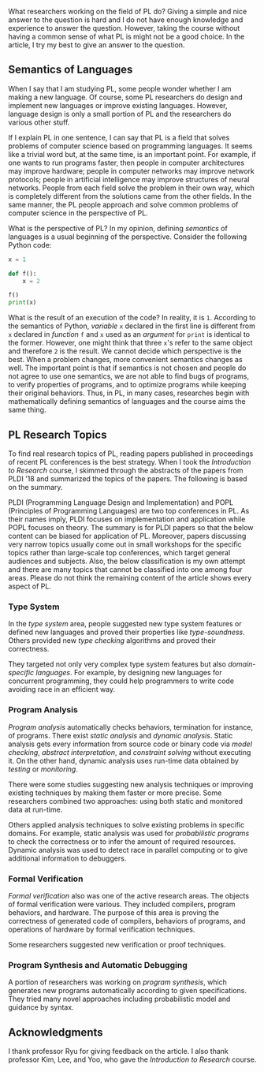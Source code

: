 What researchers working on the field of PL do? Giving a simple and nice answer to the question is hard and I do not have enough knowledge and experience to answer the question. However, taking the course without having a common sense of what PL is might not be a good choice. In the article, I try my best to give an answer to the question.

## Semantics of Languages

When I say that I am studying PL, some people wonder whether I am making a new language. Of course, some PL researchers do design and implement new languages or improve existing languages. However, language design is only a small portion of PL and the researchers do various other stuff.

If I explain PL in one sentence, I can say that PL is a field that solves problems of computer science based on programming languages. It seems like a trivial word but, at the same time, is an important point. For example, if one wants to run programs faster, then people in computer architectures may improve hardware; people in computer networks may improve network protocols; people in artificial intelligence may improve structures of neural networks. People from each field solve the problem in their own way, which is completely different from the solutions came from the other fields. In the same manner, the PL people approach and solve common problems of computer science in the perspective of PL.

What is the perspective of PL? In my opinion, defining *semantics* of languages is a usual beginning of the perspective. Consider the following Python code:

```python
x = 1

def f():
    x = 2

f()
print(x)
```

What is the result of an execution of the code? In reality, it is `1`. According to the semantics of Python, *variable* `x` declared in the first line is different from `x` declared in *function* `f` and `x` used as an *argument* for `print` is identical to the former. However, one might think that three `x`'s refer to the same object and therefore `2` is the result. We cannot decide which perspective is the best. When a problem changes, more convenient semantics changes as well. The important point is that if semantics is not chosen and people do not agree to use one semantics, we are not able to find bugs of programs, to verify properties of programs, and to optimize programs while keeping their original behaviors. Thus, in PL, in many cases, researches begin with mathematically defining semantics of languages and the course aims the same thing.

## PL Research Topics

To find real research topics of PL, reading papers published in proceedings of recent PL conferences is the best strategy. When I took the *Introduction to Research* course, I skimmed through the abstracts of the papers from PLDI '18 and summarized the topics of the papers. The following is based on the summary.

PLDI (Programming Language Design and Implementation) and POPL (Principles of Programming Languages) are two top conferences in PL. As their names imply, PLDI focuses on implementation and application while POPL focuses on theory. The summary is for PLDI papers so that the below content can be biased for application of PL. Moreover, papers discussing very narrow topics usually come out in small workshops for the specific topics rather than large-scale top conferences, which target general audiences and subjects. Also, the below classification is my own attempt and there are many topics that cannot be classified into one among four areas. Please do not think the remaining content of the article shows every aspect of PL.

### Type System

In the *type system* area, people suggested new type system features or defined new languages and proved their properties like *type-soundness*. Others provided new *type checking* algorithms and proved their correctness.

They targeted not only very complex type system features but also *domain-specific languages*. For example, by designing new languages for concurrent programming, they could help programmers to write code avoiding race in an efficient way.

### Program Analysis

*Program analysis* automatically checks behaviors, termination for instance, of programs. There exist *static analysis* and *dynamic analysis*. Static analysis gets every information from source code or binary code via *model checking*, *abstract interpretation*, and *constraint solving* without executing it. On the other hand, dynamic analysis uses run-time data obtained by *testing* or *monitoring*.

There were some studies suggesting new analysis techniques or improving existing techniques by making them faster or more precise. Some researchers combined two approaches: using both static and monitored data at run-time.

Others applied analysis techniques to solve existing problems in specific domains. For example, static analysis was used for *probabilistic programs* to check the correctness or to infer the amount of required resources. Dynamic analysis was used to detect race in parallel computing or to give additional information to debuggers.

### Formal Verification

*Formal verification* also was one of the active research areas. The objects of formal verification were various. They included compilers, program behaviors, and hardware. The purpose of this area is proving the correctness of generated code of compilers, behaviors of programs, and operations of hardware by formal verification techniques.

Some researchers suggested new verification or proof techniques.

### Program Synthesis and Automatic Debugging

A portion of researchers was working on *program synthesis*, which generates new programs automatically according to given specifications. They tried many novel approaches including probabilistic model and guidance by syntax. 

## Acknowledgments

I thank professor Ryu for giving feedback on the article. I also thank professor Kim, Lee, and Yoo, who gave the *Introduction to Research* course.
